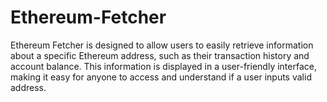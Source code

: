 # Ethereum-Fetcher
Ethereum Fetcher is designed to allow users to easily retrieve information about a specific Ethereum address, such as their transaction history and account balance. This information is displayed in a user-friendly interface, making it easy for anyone to access and understand if a user inputs valid address.
